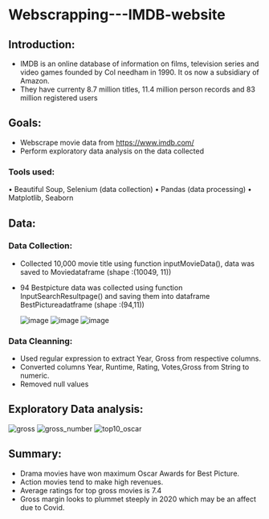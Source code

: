 # Webscrapping---IMDB-website
## Introduction:
- IMDB is an online database of information on films, television series and video games founded by Col needham in 1990. It os now a subsidiary of Amazon. 
- They have currenty 8.7 million titles, 11.4 million person records and 83 million registered users
## Goals:
- Webscrape movie data from https://www.imdb.com/
- Perform exploratory data analysis on the data collected 
### Tools used:
•	Beautiful Soup, Selenium (data collection)
•	Pandas (data processing)
•	Matplotlib, Seaborn

## Data:
### Data Collection:
- Collected 10,000 movie title using function inputMovieData(), data was saved to Moviedataframe (shape :(10049, 11))
- 94 Bestpicture data was collected using function InputSearchResultpage() and saving them into  dataframe BestPictureadatframe (shape :(94,11))

  ![image](https://user-images.githubusercontent.com/103464406/214417720-a2440f45-3573-4101-98f4-7b268f92d062.png)
  ![image](https://user-images.githubusercontent.com/103464406/214418848-512de7cc-768b-446a-aa99-e2c4fd84ffb8.png)
  ![image](https://user-images.githubusercontent.com/103464406/214419053-a2249ba3-2ab0-4704-b32a-beb7dfe286d9.png)
 
### Data Cleanning:

 - Used regular expression to extract Year, Gross from respective columns.
 - Converted columns Year, Runtime, Rating, Votes,Gross from String to numeric.
 - Removed null values
 
## Exploratory Data analysis:
![gross](https://user-images.githubusercontent.com/103464406/214426969-b4f34e16-f24d-4cb1-a134-d254f1cfbebc.png)
![gross_number](https://user-images.githubusercontent.com/103464406/214426522-0ab1b15c-d1c1-4e08-9413-c8c963286d21.png)
![top10_oscar](https://user-images.githubusercontent.com/103464406/214426624-133fc7ad-9b0e-485c-b270-1a89b00423bb.png)


 ## Summary:
 - Drama movies have won maximum Oscar Awards for Best Picture.
 - Action movies tend to make high revenues.
 - Average ratings for top gross movies is 7.4
 - Gross margin looks to plummet steeply in 2020 which may be an affect due to Covid.
